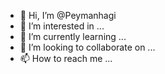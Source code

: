 - 👋 Hi, I’m @Peymanhagi
- 👀 I’m interested in ...
- 🌱 I’m currently learning ...
- 💞️ I’m looking to collaborate on ...
- 📫 How to reach me ...

<!---
Peymanhagi/Peymanhagi is a ✨ special ✨ repository because its `README.md` (this file) appears on your GitHub profile.
You can click the Preview link to take a look at your changes.
--->
